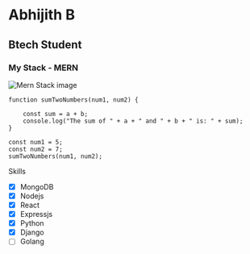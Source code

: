# Abhijith B
## Btech Student 
### My Stack - MERN
![ Mern Stack image](https://encrypted-tbn0.gstatic.com/images?q=tbn:ANd9GcRancNw3EVL-waGywc3uhj2-WKebFBcq--fqA&usqp=CAU)


```
function sumTwoNumbers(num1, num2) {

    const sum = a + b;
    console.log("The sum of " + a + " and " + b + " is: " + sum);
}

const num1 = 5;
const num2 = 7;
sumTwoNumbers(num1, num2);

```
Skills
- [x] MongoDB
- [x] Nodejs
- [x] React
- [x] Expressjs
- [x] Python 
- [x] Django
- [ ] Golang
